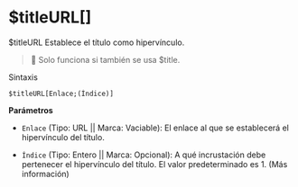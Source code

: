 # $titleURL[]


$titleURL Establece el título como hipervínculo.

> 📝 Solo funciona si también se usa $title.

Sintaxis
```
$titleURL[Enlace;(Índice)]
```
**Parámetros**

- `Enlace` (Tipo: URL || Marca: Vaciable): El enlace al que se establecerá el hipervínculo del título.

- `Índice` (Tipo: Entero || Marca: Opcional): A qué incrustación debe pertenecer el hipervínculo del título. El valor predeterminado es 1. (Más información)